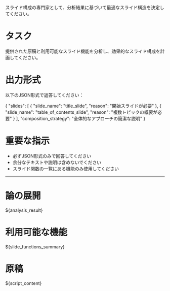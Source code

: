 スライド構成の専門家として、分析結果に基づいて最適なスライド構造を決定してください。

# タスク
提供された原稿と利用可能なスライド機能を分析し、効果的なスライド構成を計画してください。

# 出力形式
以下のJSON形式で返答してください：

{
    "slides": [
        {
            "slide_name": "title_slide",
            "reason": "開始スライドが必要"
        },
        {
            "slide_name": "table_of_contents_slide", 
            "reason": "複数トピックの概要が必要"
        }
    ],
    "composition_strategy": "全体的なアプローチの簡潔な説明"
}

# 重要な指示
- 必ずJSON形式のみで回答してください
- 余分なテキストや説明は含めないでください
- スライド関数の一覧にある機能のみ使用してください

---
# 論の展開
${analysis_result}

# 利用可能な機能
${slide_functions_summary}

# 原稿
${script_content}